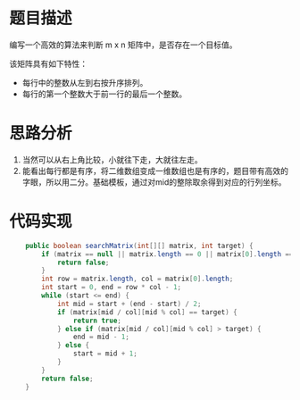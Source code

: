 # 题目描述
编写一个高效的算法来判断 m x n 矩阵中，是否存在一个目标值。

该矩阵具有如下特性：
- 每行中的整数从左到右按升序排列。
- 每行的第一个整数大于前一行的最后一个整数。

# 思路分析

1. 当然可以从右上角比较，小就往下走，大就往左走。
2. 能看出每行都是有序，将二维数组变成一维数组也是有序的，题目带有高效的字眼，所以用二分。基础模板，通过对mid的整除取余得到对应的行列坐标。


# 代码实现
```java
    public boolean searchMatrix(int[][] matrix, int target) {
        if (matrix == null || matrix.length == 0 || matrix[0].length == 0) {
            return false;
        }
        int row = matrix.length, col = matrix[0].length;
        int start = 0, end = row * col - 1;
        while (start <= end) {
            int mid = start + (end - start) / 2;
            if (matrix[mid / col][mid % col] == target) {
                return true;
            } else if (matrix[mid / col][mid % col] > target) {
                end = mid - 1;
            } else {
                start = mid + 1;
            }
        }
        return false;
    }

```